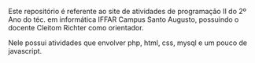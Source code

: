 Este repositório é referente ao site de atividades de programação II do 2º Ano do téc. em informática IFFAR Campus Santo Augusto, possuindo o docente Cleitom Richter como orientador.

Nele possui atividades que envolver php, html, css, mysql e um pouco de javascript.
